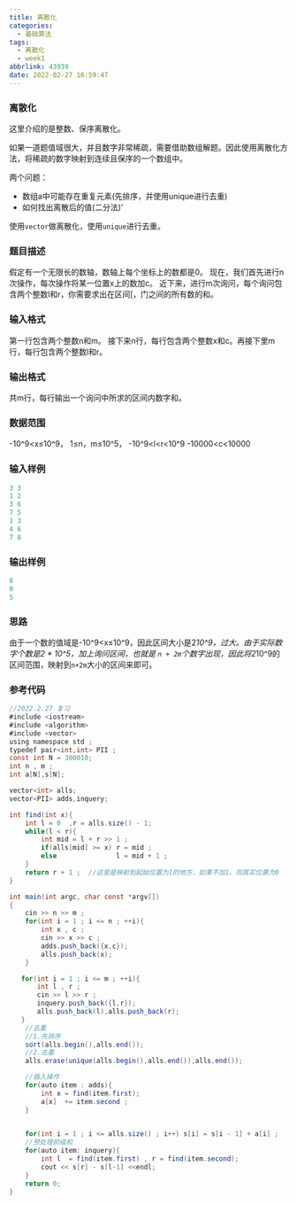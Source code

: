 ```yaml
---
title: 离散化
categories:
  - 基础算法
tags:
  - 离散化
  - week1
abbrlink: 43939
date: 2022-02-27 16:59:47
---
```

### 离散化

这里介绍的是整数、保序离散化。

如果一道题值域很大，并且数字非常稀疏，需要借助数组解题。因此使用离散化方法，将稀疏的数字映射到连续且保序的一个数组中。

两个问题：

* 数组a中可能存在重复元素(先排序，并使用unique进行去重)
* 如何找出离散后的值(二分法)’

使用`vector`做离散化，使用`unique`进行去重。

### 题目描述

假定有一个无限长的数轴，数轴上每个坐标上的数都是0。
现在，我们首先进行n次操作，每次操作将某一位置x上的数加c。
近下来，进行m次询问，每个询问包含两个整数l和r，你需要求出在区间[，门之间的所有数的和。

### 输入格式

第一行包含两个整数n和m。
接下来n行，每行包含两个整数x和c。再接下里m行，每行包含两个整数l和r。

### 输出格式

共m行，每行输出一个询问中所求的区间内数字和。

### 数据范围

-10^9<x≤10^9，
1≤n，m≤10^5，
-10^9<l<r<10^9
-10000<c<10000

### 输入样例

```java
3 3
1 2
3 6
7 5
1 3
4 6
7 8
```

### 输出样例

```java
8
0
5
```

### 思路

由于一个数的值域是-10^9<x≤10^9，因此区间大小是2*10^9，过大。由于实际数字个数是2 * 10^5，加上询问区间，也就是 `n + 2m`个数字出现，因此将2*10^9的区间范围，映射到`n+2m`大小的区间来即可。

### 参考代码

```java
//2022.2.27 复习
#include <iostream>
#include <algorithm>
#include <vector>
using namespace std ;
typedef pair<int,int> PII ;
const int N = 300010;
int n , m ;
int a[N],s[N];

vector<int> alls;
vector<PII> adds,inquery;

int find(int x){
    int l = 0  ,r = alls.size() - 1;
    while(l < r){
        int mid = l + r >> 1 ;
        if(alls[mid] >= x) r = mid ;
        else               l = mid + 1 ; 
    }
    return r + 1 ;  //这里是映射到起始位置为1的地方，如果不加1，则其实位置为0
}

int main(int argc, char const *argv[])
{
    cin >> n >> m ;
    for(int i = 1 ; i <= n ; ++i){
        int x , c ;
        cin >> x >> c ;
        adds.push_back({x,c});
        alls.push_back(x);
    }

   for(int i = 1 ; i <= m ; ++i){
       int l , r ;
       cin >> l >> r ;
       inquery.push_back({l,r});
       alls.push_back(l),alls.push_back(r);
   }
    //去重
    //1.先排序
    sort(alls.begin(),alls.end());
    //2.去重
    alls.erase(unique(alls.begin(),alls.end()),alls.end());

    //插入操作
    for(auto item : adds){
        int x = find(item.first);
        a[x]  += item.second ;
    }

    
    for(int i = 1 ; i <= alls.size() ; i++) s[i] = s[i - 1] + a[i] ;
    //预处理前缀和
    for(auto item: inquery){
        int l  = find(item.first) , r = find(item.second);
        cout << s[r] - s[l-1] <<endl;
    }
    return 0;
}
```



